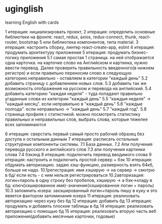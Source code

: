 # uginglish
learning English with cards

1 итерация: нициализировать проект,
2 итерация: определить основные библиотеки на фронте:
    react, redux, axios, redux-connect, thunk, react-router, bootstrap 5 или библиотека компонентов,
    типа material. 
3 итерация: настроить сборку, линтер react-create-app, eslint
4 итерация: продумать архитектуру приложения
5 итерация: продумать бизнес-логику приложения
        5.1 самая простая 1 страница. на ней отображается одна карточка. на карточке слово на Английском и картинка,
        нужно ввести перевод. Далее проверить правильность введенного(в нижнем регистре) и если
        правильно переносим слово в следующую категорию.неправильно - оставляем в категории "каждый день"
        5.2 добавить страницу с добавлением новых слов.
        5.3 добавить так же возможность отображения на русском и перевода на английский.
        5.4 добавить категорию "каждая неделя" - туда попадают правильно угаданные слова из категории "каждый день"
        5.5 "каждыя неделя" -> "каждый месяц". если неправильно в "каждый день"
        5.6 "каждые полгода". если неправильно -> "каждый день"
        5.7 "каждый год".
        5.8 страница профиля с статистикой. можно посмотреть статистику правильных и неправильных слов,
            выбрать слова, которые тяжелее всех запоминаются
        
6 итерация: сверстать первый самый просто рабочий образец без доступа к остальным данным
7 итерация: расписать остальные структурные компоненты системы.
    7.1 База данных.
    7.2 Апи получения перевода русского и английского слов
    7.3 апи получения картинки слова
    7.4 бэкэнд
8 итерация: подключить перевод вводимого слова
9 итерация: настроить и подключить простой сервер + бэк
10 итерация: обдумать авторизацию. задаю хэш-функцию, размерность взять 64кб, больше не надо.
    10.1регистрация: имя хэширую -> на сервер -> смотрю в бд/ если есть - с ним нельзя регистрироваться
    10.2авторизация: логин+пароль в одну строку без пробелов, хэширую -> а бэк->кладу в бд:
        ключ(хэшированное имя)-значение(хэшированное логин + пароль)
    10.3 запомнить юзера: захэшированный логин+пароль пишу в куку и это явяется фактором запоминания юзера
11 итерация: реализовать авторизацию через куку без бд
12 итерация: добавить бд
13 итерация: продумать и добавить плоские таблицы в бд
14 итерация: реализовать авторизацию с помощью бд
15 итерация: реализовать вторую часть веб приложения(добавить месячные карточки, годовые)
